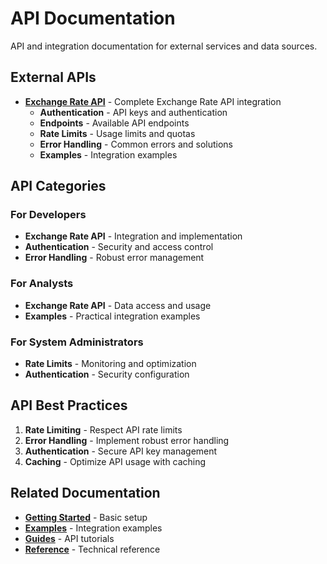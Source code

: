 # API Documentation

API and integration documentation for external services and data sources.

## External APIs

- **[Exchange Rate API](exchange-rate-api-complete.md)** - Complete Exchange Rate API integration
  - **Authentication** - API keys and authentication
  - **Endpoints** - Available API endpoints
  - **Rate Limits** - Usage limits and quotas
  - **Error Handling** - Common errors and solutions
  - **Examples** - Integration examples

## API Categories

### For Developers
- **Exchange Rate API** - Integration and implementation
- **Authentication** - Security and access control
- **Error Handling** - Robust error management

### For Analysts
- **Exchange Rate API** - Data access and usage
- **Examples** - Practical integration examples

### For System Administrators
- **Rate Limits** - Monitoring and optimization
- **Authentication** - Security configuration

## API Best Practices

1. **Rate Limiting** - Respect API rate limits
2. **Error Handling** - Implement robust error handling
3. **Authentication** - Secure API key management
4. **Caching** - Optimize API usage with caching

## Related Documentation

- **[Getting Started](../getting-started/)** - Basic setup
- **[Examples](../examples/)** - Integration examples
- **[Guides](../guides/)** - API tutorials
- **[Reference](../reference/)** - Technical reference 